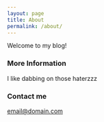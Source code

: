 ```yaml
---
layout: page
title: About
permalink: /about/
---
```


Welcome to my blog!

### More Information

I like dabbing on those haterzzz

### Contact me

[email@domain.com](mailto:email@domain.com)

